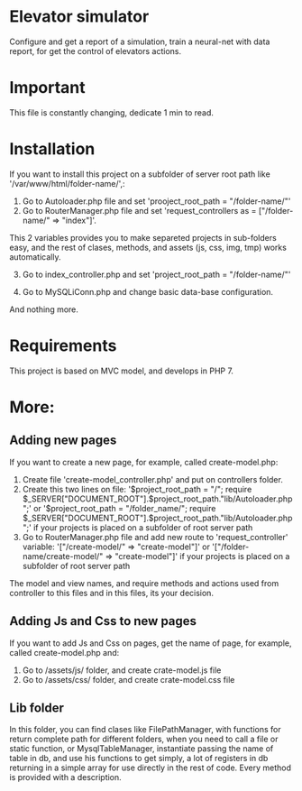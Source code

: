 # Elevator simulator
Configure and get a report of a simulation, train a neural-net with data report, for get the control of elevators actions.

# Important
This file is constantly changing, dedicate 1 min to read.

# Installation
If you want to install this project on a subfolder of server root path like '/var/www/html/folder-name/',:

1. Go to Autoloader.php file and set 'prooject_root_path = "/folder-name/"'
2. Go to RouterManager.php file and set 'request_controllers as = ["/folder-name/" => "index"]'.

This 2 variables provides you to make separeted projects in sub-folders easy, and the rest of clases, methods, and assets (js, css, img, tmp) works automatically.

3. Go to index_controller.php and set 'project_root_path = "/folder-name/"'

4. Go to MySQLiConn.php and change basic data-base configuration.

And nothing more.

# Requirements
This project is based on MVC model, and develops in PHP 7.

# More:

## Adding new pages
If you want to create a new page, for example, called create-model.php:

1. Create file 'create-model_controller.php' and put on controllers folder.
2. Create this two lines on file:
     '$project_root_path = "/"; require $_SERVER["DOCUMENT_ROOT"].$project_root_path."lib/Autoloader.php";'
     or
     '$project_root_path = "/folder_name/"; require $_SERVER["DOCUMENT_ROOT"].$project_root_path."lib/Autoloader.php";'
     if your projects is placed on a subfolder of root server path
3. Go to RouterManager.php file and add new route to 'request_controller' variable:
   '["/create-model/" => "create-model"]'
   or
   '["/folder-name/create-model/" => "create-model"]'
   if your projects is placed on a subfolder of root server path

The model and view names, and require methods and actions used from controller to this files and in this files, its your decision.

## Adding Js and Css to new pages
If you want to add Js and Css on pages, get the name of page, for example, called create-model.php and:
1. Go to /assets/js/ folder, and create crate-model.js file
2. Go to /assets/css/ folder, and create crate-model.css file

## Lib folder
In this folder, you can find clases like FilePathManager, with functions for return complete path for different folders, when you need to call a file or static function, or MysqlTableManager, instantiate passing the name of table in db, and use his functions to get simply, a lot of registers in db returning in a simple array for use directly in the rest of code.
Every method is provided with a description.
